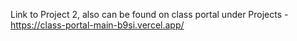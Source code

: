 Link to Project 2, also can be found on class portal under Projects - https://class-portal-main-b9si.vercel.app/


